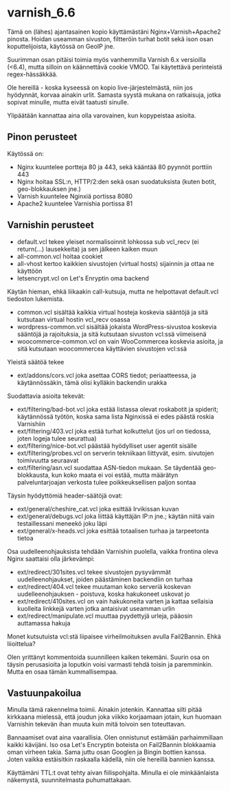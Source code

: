 
# varnish_6.6
Tämä on (lähes) ajantasainen kopio käyttämästäni Nginx+Varnish+Apache2 pinosta. Hoidan useamman sivuston, filtteröin turhat botit sekä ison osan koputtelijoista, käytössä on GeoIP jne.

Suurimman osan pitäisi toimia myös vanhemmilla Varnish 6.x versioilla (<6.4), mutta silloin on käännettävä cookie VMOD. Tai käytettävä perinteistä regex-hässäkkää.

Ole hereillä - koska kyseessä on kopio live-järjestelmästä, niin jos hyödynnät, korvaa ainakin urlit.
Samasta syystä mukana on ratkaisuja, jotka sopivat minulle, mutta eivät taatusti sinulle.

Ylipäätään kannattaa aina olla varovainen, kun kopypeistaa asioita.

## Pinon perusteet

Käytössä on:
- Nginx kuuntelee portteja 80 ja 443, sekä kääntää 80 pyynnöt porttiin 443
- Nginx hoitaa SSL:n, HTTP/2:den sekä osan suodatuksista (kuten botit, geo-blokkauksen jne.)
- Varnish kuuntelee Nginxiä portissa 8080
- Apache2 kuuntelee Varnishia portissa 81

## Varnishin perusteet
- default.vcl tekee yleiset normalisoinnit lohkossa sub vcl_recv (ei return(...) lausekkeita) ja sen jälkeen kaiken muun
- all-common.vcl hoitaa cookiet
- all-vhost kertoo kaikkien sivustojen (virtual hosts) sijainnin ja ottaa ne käyttöön
- letsencrypt.vcl on Let's Enryptin oma backend

Käytän hieman, ehkä liikaakin call-kutsuja, mutta ne helpottavat default.vcl tiedoston lukemista.
- common.vcl sisältää kaikkia virtual hosteja koskevia sääntöjä ja sitä kutsutaan virtual hostin vcl_recv osassa
- wordpress-common.vcl sisältää jokaista WordPress-sivustoa koskevia sääntöjä ja rajoituksia, ja sitä kutsutaan sivuston vcl:ssä viimeisenä
- woocommerce-common.vcl on vain WooCommercea koskevia asioita, ja sitä kutsutaan woocommercea käyttävien sivustojen vcl:ssä

Yleistä säätöä tekee
- ext/addons/cors.vcl joka asettaa CORS tiedot; periaatteessa, ja käytännössäkin, tämä olisi kylläkin backendin urakka

Suodattavia asioita tekevät:
- ext/filtering/bad-bot.vcl joka estää listassa olevat roskabotit ja spiderit; käytännössä työtön, koska sama lista Nginxissä ei edes päästä roskia Varnishiin
- ext/filtering/403.vcl joka estää turhat kolkuttelut (jos url on tiedossa, joten logeja tulee seurattua)
- ext/filtering/nice-bot.vcl päästää hyödylliset user agentit sisälle
- ext/filtering/probes.vcl on serverin tekniikaan liittyvät, esim. sivutojen toimivuutta seuraavat
- ext/filtering/asn.vcl suodattaa ASN-tiedon mukaan. Se täydentää geo-blokkausta, kun koko maata ei voi estää, mutta määrätyn palveluntarjoajan verkosta tulee poikkeuksellisen paljon sontaa

Täysin hyödyttömiä header-säätöjä ovat:
- ext/general/cheshire_cat.vcl joka esittää Irvikissan kuvan
- ext/general/debugs.vcl joka liittää käyttäjän IP:n jne.; käytän niitä vain testaillessani meneekö joku läpi
- ext/general/x-heads.vcl joka esittää totaalisen turhaa ja tarpeetonta tietoa

Osa uudelleenohjauksista tehdään Varnishin puolella, vaikka frontina oleva Nginx saattaisi olla järkevämpi:
- ext/redirect/301sites.vcl tekee sivustojen pysyvämmät uudelleenohjaukset, joiden päästäminen backendiin on turhaa
- ext/redirect/404.vcl tekee muutaman koko serveriä koskevan uudelleenohjauksen - poistuva, koska hakukoneet uskovat jo
- ext/redirect/410sites.vcl on vain hakukoneita varten ja kattaa sellaisia kuolleita linkkejä varten jotka antaisivat useamman urlin
- ext/redirect/manipulate.vcl muuttaa pyydettyjä urleja, pääosin auttamassa hakuja

Monet kutsutuista vcl:stä liipaisee virheilmoituksen avulla Fail2Bannin. Ehkä liioittelua?

Olen yrittänyt kommentoida suunnilleen kaiken tekemäni. Suurin osa on täysin perusasioita ja loputkin voisi varmasti tehdä toisin ja paremminkin. Mutta en osaa tämän kummallisempaa.

## Vastuunpakoilua

Minulla tämä rakennelma toimii. Ainakin jotenkin. Kannattaa silti pitää kirkkaana mielessä, että joudun joka viikko korjaamaan jotain, kun huomaan Varnishin tekevän ihan muuta kuin mitä toivoin sen toteuttavan.


Bannaamiset ovat aina vaarallisia. Olen onnistunut estämään parhaimmillaan kaikki kävijäni. Iso osa Let's Encryptin boteista on Fail2Bannin blokkaamia oman virheen takia. Sama juttu osan Googlen ja Bingin bottien kanssa. Joten vaikka estäisitkin raskaalla kädellä, niin ole hereillä bannien kanssa.

Käyttämäni TTL:t ovat tehty aivan fiilispohjalta. Minulla ei ole minkäänlaista näkemystä, suunnitelmasta puhumattakaan.
